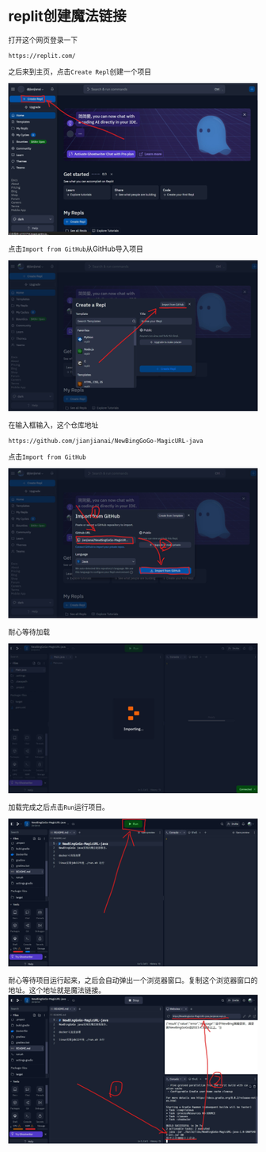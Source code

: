 # replit创建魔法链接

打开这个网页登录一下
~~~
https://replit.com/
~~~

之后来到主页，点击```Create Repl```创建一个项目

![](/images/37.jpg)

点击```Import from GitHub```从GitHub导入项目

![](/images/38.jpg)

在输入框输入，这个仓库地址
~~~
https://github.com/jianjianai/NewBingGoGo-MagicURL-java
~~~
点击```Import from GitHub```

![](/images/39.jpg)

耐心等待加载

![](/images/40.jpg)

加载完成之后点击```Run```运行项目。

![](/images/41.jpg)

耐心等待项目运行起来，之后会自动弹出一个浏览器窗口。复制这个浏览器窗口的地址。这个地址就是魔法链接。
![](/images/42.jpg)
